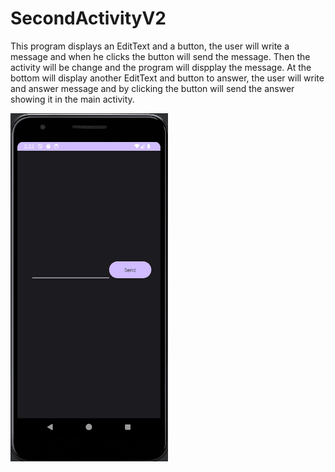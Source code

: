 # SecondActivityV2

This program displays an EditText and a button, the user will write a message and when he clicks the button will send the message. Then the activity will be change and the program will dispplay the message. At the bottom will display another EditText and button to answer, the user will write and answer message and by clicking the button will send the answer showing it in the main activity.

<img src="SecondActV2 gif.gif" width="50%" />
